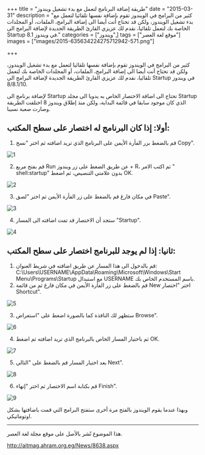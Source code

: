 +++
title = "طريقة إضافة البرنامج لتعمل مع بدء تشغيل ويندوز"
date = "2015-03-31"
description = "كثير من البرامج في الويندوز تقوم بإضافة نفسها تلقائيا لتعمل مع بدء تشغيل الويندوز، ولكن قد تحتاج أنت أيضا الى إضافة البرامج، الملفات، أو المجلدات الخاصة بك لتعمل تلقائيا، نقدم لك عزيزي القارئ الطريقة الجديدة لإضافة البرامج الى Startup في ويندوز 8.1."
categories = ["ويندوز",]
tags = ["موقع لغة العصر"]
images = ["images/2015-635634224275712942-571.png"]

+++

كثير من البرامج في الويندوز تقوم بإضافة نفسها تلقائيا لتعمل مع بدء تشغيل الويندوز، ولكن قد تحتاج أنت أيضا الى إضافة البرامج، الملفات، أو المجلدات الخاصة بك لتعمل تلقائيا، نقدم لك عزيزي القارئ الطريقة الجديدة لإضافة البرامج الى Startup في ويندوز 8/8.1/10.

لإضافة برنامج الى Startup تحتاج الى اضافة الاختصار الخاص به يدويا الى مجلد Startup الذي كان موجود سابقا في قائمة البداية، ولكن منذ إطلاق ويندوز 8 اختلفت الطريقة وصارت صعبة نسيبا.

## أولا: إذا كان البرنامج له اختصار على سطح المكتب:

1. قم بالضغط بزر الفأرة الأيمن على البرنامج الذي تريد اضافته ثم اختر "نسخ Copy".

![1](images/2015-635634223915554387-555.png)

2. قم بفتح مربع Run عن طريق الضغط على زر ويندوز + R، ثم اكتب الامر " shell:startup" بدون علامتي التنصيص، ثم اضغط OK.

![2](images/2015-635634224275712942-571.png)

3. في مكان فارغ قم بالضغط على زر الفأرة الأيمن ثم اختر "لصق Paste".

![3](images/2015-635634224598683759-868.png)

4. ستجد أن الاختصار قد تمت اضافته الى المسار "Startup".

![4](images/2015-635634225029311515-931.png)

## ثانيا: إذا لم يوجد للبرنامج اختصار على سطح المكتب:

1. قم بالدخول الى هذا المسار عن طريق اضافته في شريط العنوان:
C:\Users\USERNAME\AppData\Roaming\Microsoft\Windows\Start Menu\Programs\Startup
مع استبدال USERNAME باسم المستخدم الخاص بك.
2. قم بالضغط على زر الفأرة الأيمن في مكان فارغ ثم من قائمة New اختر "اختصار Shortcut".

![5](images/2015-635634226726041124-604.png)

3. ستظهر لك النافذة كما بالصورة اضغط على "استعراض Browse".

![6](images/2015-635634226874792076-479.png)

4. ثم باختيار المسار الخاص بالبرنامج الذي تريد اضافته ثم اضغط OK.

![7](images/2015-635634227039324379-932.png)

5. بعد اختيار المسار قم بالضغط على "التالي Next".

![8](images/2015-635634227169012709-901.png)

6. قم بكتابة اسم الاختصار ثم اختر "إنهاء Finish".

![9](images/2015-635634227321357434-135.png)

وبهذا عندما يقوم الويندوز بالفتح مرة أخرى ستفتح البرامج التي قمت باضافتها بشكل اوتوماتيكي.

---
هذا الموضوع نٌشر باﻷصل على موقع مجلة لغة العصر.

http://aitmag.ahram.org.eg/News/8638.aspx